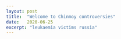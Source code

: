 ```yaml
---
layout: post
title:  "Welcome to Chinmoy controversies"
date:   2020-06-25
excerpt: "leukaemia victims russia"
---
```

